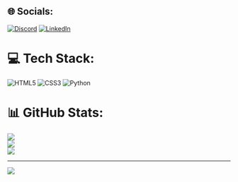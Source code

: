 
## 🌐 Socials:
[![Discord](https://img.shields.io/badge/Discord-%237289DA.svg?logo=discord&logoColor=white)](https://discord.gg/jacksonreis_) [![LinkedIn](https://img.shields.io/badge/LinkedIn-%230077B5.svg?logo=linkedin&logoColor=white)](https://linkedin.com/in/https://www.linkedin.com/in/jackson--reis/) 

# 💻 Tech Stack:
![HTML5](https://img.shields.io/badge/html5-%23E34F26.svg?style=for-the-badge&logo=html5&logoColor=white) ![CSS3](https://img.shields.io/badge/css3-%231572B6.svg?style=for-the-badge&logo=css3&logoColor=white) ![Python](https://img.shields.io/badge/python-3670A0?style=for-the-badge&logo=python&logoColor=ffdd54)
# 📊 GitHub Stats:
![](https://github-readme-stats.vercel.app/api?username=Jacksondrc&theme=dark&hide_border=false&include_all_commits=false&count_private=false)<br/>
![](https://github-readme-streak-stats.herokuapp.com/?user=Jacksondrc&theme=dark&hide_border=false)<br/>
![](https://github-readme-stats.vercel.app/api/top-langs/?username=Jacksondrc&theme=dark&hide_border=false&include_all_commits=false&count_private=false&layout=compact)

---
[![](https://visitcount.itsvg.in/api?id=Jacksondrc&icon=0&color=0)](https://visitcount.itsvg.in)

<!-- Proudly created with GPRM ( https://gprm.itsvg.in ) -->